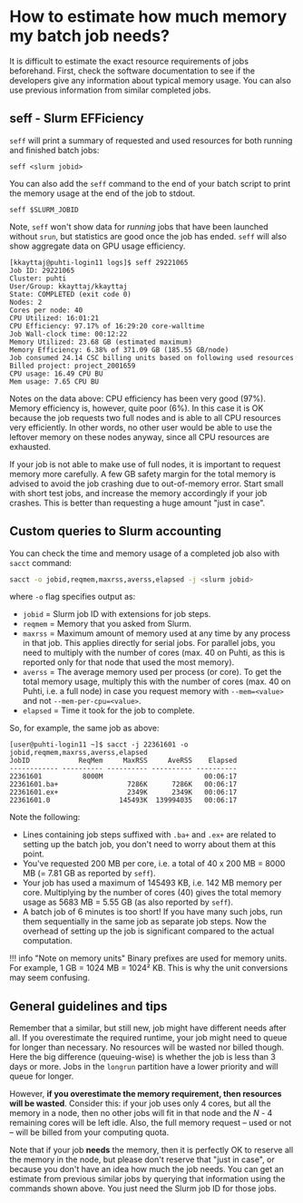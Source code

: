 # How to estimate how much memory my batch job needs?

It is difficult to estimate the exact resource requirements of jobs beforehand.
First, check the software documentation to see if the developers give any
information about typical memory usage. You can also use previous information
from similar completed jobs.

## seff - Slurm EFFiciency

`seff` will print a summary of requested and used resources for both running
and finished batch jobs:

```
seff <slurm jobid>
```

You can also add the `seff` command to the end of your batch script to print
the memory usage at the end of the job to stdout.

```
seff $SLURM_JOBID
```

Note, `seff` won't show data for *running* jobs that have been launched without
`srun`, but statistics are good once the job has ended. `seff` will also show
aggregate data on GPU usage efficiency.

```
[kkayttaj@puhti-login11 logs]$ seff 29221065
Job ID: 29221065
Cluster: puhti
User/Group: kkayttaj/kkayttaj
State: COMPLETED (exit code 0)
Nodes: 2
Cores per node: 40
CPU Utilized: 16:01:21
CPU Efficiency: 97.17% of 16:29:20 core-walltime
Job Wall-clock time: 00:12:22
Memory Utilized: 23.68 GB (estimated maximum)
Memory Efficiency: 6.38% of 371.09 GB (185.55 GB/node)
Job consumed 24.14 CSC billing units based on following used resources
Billed project: project_2001659
CPU usage: 16.49 CPU BU
Mem usage: 7.65 CPU BU
```

Notes on the data above: CPU efficiency has been very good (97%). Memory
efficiency is, however, quite poor (6%). In this case it is OK because the job
requests two full nodes and is able to all CPU resources very efficiently. In
other words, no other user would be able to use the leftover memory on these
nodes anyway, since all CPU resources are exhausted.

If your job is not able to make use of full nodes, it is important to request
memory more carefully. A few GB safety margin for the total memory is advised
to avoid the job crashing due to out-of-memory error. Start small with short
test jobs, and increase the memory accordingly if your job crashes. This is
better than requesting a huge amount "just in case".

## Custom queries to Slurm accounting

You can check the time and memory usage of a completed job also with `sacct`
command:

```bash
sacct -o jobid,reqmem,maxrss,averss,elapsed -j <slurm jobid>
```

where `-o` flag specifies output as:

* `jobid` = Slurm job ID with extensions for job steps.
* `reqmem` = Memory that you asked from Slurm.
* `maxrss` = Maximum amount of memory used at any time by any process in that
  job. This applies directly for serial jobs. For parallel jobs, you need to
  multiply with the number of cores (max. 40 on Puhti, as this is reported only
  for that node that used the most memory).
* `averss` = The average memory used per process (or core). To get the total
  memory usage, multiply this with the number of cores (max. 40 on Puhti, i.e.
  a full node) in case you request memory with `--mem=<value>` and not
  `--mem-per-cpu=<value>`.
* `elapsed` = Time it took for the job to complete.

So, for example, the same job as above:

```
[user@puhti-login11 ~]$ sacct -j 22361601 -o jobid,reqmem,maxrss,averss,elapsed
JobID            ReqMem     MaxRSS     AveRSS    Elapsed 
------------ ---------- ---------- ---------- ---------- 
22361601          8000M                         00:06:17 
22361601.ba+                 7286K      7286K   00:06:17 
22361601.ex+                 2349K      2349K   00:06:17 
22361601.0                 145493K  139994035   00:06:17 
```

Note the following:

* Lines containing job steps suffixed with `.ba+` and `.ex+` are related to
  setting up the batch job, you don't need to worry about them at this point.
* You've requested 200 MB per core, i.e. a total of 40 x 200 MB = 8000 MB
  (= 7.81 GB as reported by `seff`).
* Your job has used a maximum of 145493 KB, i.e. 142 MB memory per core. 
  Multiplying by the number of cores (40) gives the total memory usage as 5683
  MB = 5.55 GB (as also reported by `seff`).
* A batch job of 6 minutes is too short! If you have many such jobs, run them
  sequentially in the same job as separate job steps. Now the overhead of
  setting up the job is significant compared to the actual computation.

!!! info "Note on memory units"
    Binary prefixes are used for memory units. For example, 1 GB = 1024 MB =
    1024² KB. This is why the unit conversions may seem confusing.

## General guidelines and tips

Remember that a similar, but still new, job might have different needs after
all. If you overestimate the required runtime, your job might need to queue for
longer than necessary. No resources will be wasted nor billed though. Here the
big difference (queuing-wise) is whether the job is less than 3 days or more.
Jobs in the `longrun` partition have a lower priority and will queue for
longer.

However, **if you overestimate the memory requirement, then resources will be
wasted**. Consider this: if your job uses only 4 cores, but all the memory in a
node, then no other jobs will fit in that node and the *N* - 4 remaining cores
will be left idle. Also, the full memory request – used or not – will be billed
from your computing quota.

Note that if your job **needs** the memory, then it is perfectly OK to reserve 
all the memory in the node, but please don't reserve that "just in case", or
because you don't have an idea how much the job needs. You can get an estimate
from previous similar jobs by querying that information using the commands
shown above. You just need the Slurm job ID for those jobs.
